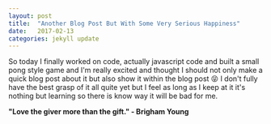 ```yaml
---
layout: post
title:  "Another Blog Post But With Some Very Serious Happiness"
date:   2017-02-13
categories: jekyll update
---
```

So today I finally worked on code, actually javascript code and built a small pong style game and I'm really excited and thought I should not only make a quick blog post about it but also show it within the blog post 😝 I don't fully have the best grasp of it all quite yet but I feel as long as I keep at it it's nothing but learning so there is know way it will be bad for me.

<b>"Love the giver more than the gift." - Brigham Young</b>

<canvas id="gameCanvas" width="600" height="400"></canvas>
<script src="/js/game.js"></script>
